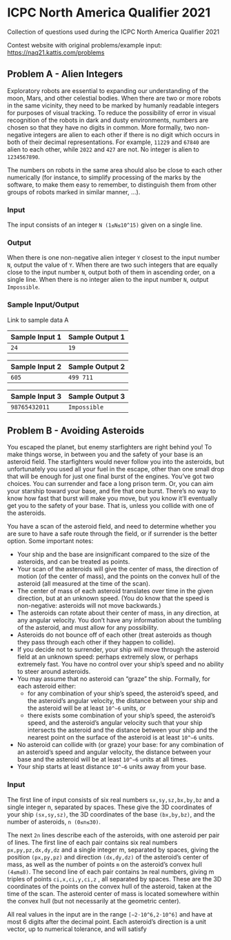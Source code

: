 # ICPC North America Qualifier 2021
Collection of questions used during the ICPC North America Qualifier 2021

Contest website with original problems/example input:  
https://naq21.kattis.com/problems


## Problem A - Alien Integers
Exploratory robots are essential to expanding our understanding of the moon, Mars, and other celestial bodies. When there are two or more robots in the same vicinity, they need to be marked by humanly readable integers for purposes of visual tracking. To reduce the possibility of error in visual recognition of the robots in dark and dusty environments, numbers are chosen so that they have no digits in common. More formally, two non-negative integers are alien to each other if there is no digit which occurs in both of their decimal representations. For example, `11229` and `67840` are alien to each other, while `2022` and `427` are not. No integer is alien to `1234567890`.

The numbers on robots in the same area should also be close to each other numerically (for instance, to simplify processing of the marks by the software, to make them easy to remember, to distinguish them from other groups of robots marked in similar manner, …).

### Input
The input consists of an integer `N (1≤N≤10^15)` given on a single line.

### Output
When there is one non-negative alien integer `Y` closest to the input number `N`, output the value of `Y`. When there are two such integers that are equally close to the input number `N`, output both of them in ascending order, on a single line. When there is no integer alien to the input number `N`, output `Impossible`.

### Sample Input/Output
Link to sample data A

Sample Input 1  | Sample Output 1
------------- | -------------
`24`  | `19`

Sample Input 2  | Sample Output 2
------------- | -------------
`605`  | `499 711`

Sample Input 3  | Sample Output 3
------------- | -------------
`98765432011`  | `Impossible`


## Problem B - Avoiding Asteroids
You escaped the planet, but enemy starfighters are right behind you! To make things worse, in between you and the safety of your base is an asteroid field. The starfighters would never follow you into the asteroids, but unfortunately you used all your fuel in the escape, other than one small drop that will be enough for just one final burst of the engines. You’ve got two choices. You can surrender and face a long prison term. Or, you can aim your starship toward your base, and fire that one burst. There’s no way to know how fast that burst will make you move, but you know it’ll eventually get you to the safety of your base. That is, unless you collide with one of the asteroids.

You have a scan of the asteroid field, and need to determine whether you are sure to have a safe route through the field, or if surrender is the better option. Some important notes:

- Your ship and the base are insignificant compared to the size of the asteroids, and can be treated as points.
- Your scan of the asteroids will give the center of mass, the direction of motion (of the center of mass), and the points on the convex hull of the asteroid (all measured at the time of the scan).
- The center of mass of each asteroid translates over time in the given direction, but at an unknown speed. (You do know that the speed is non-negative: asteroids will not move backwards.)
- The asteroids can rotate about their center of mass, in any direction, at any angular velocity. You don’t have any information about the tumbling of the asteroid, and must allow for any possibility.
- Asteroids do not bounce off of each other (treat asteroids as though they pass through each other if they happen to collide).
- If you decide not to surrender, your ship will move through the asteroid field at an unknown speed: perhaps extremely slow, or perhaps extremely fast. You have no control over your ship’s speed and no ability to steer around asteroids.
- You may assume that no asteroid can “graze” the ship. Formally, for each asteroid either:
  - for any combination of your ship’s speed, the asteroid’s speed, and the asteroid’s angular velocity, the distance between your ship and the asteroid will be at least `10^−6` units, or
  - there exists some combination of your ship’s speed, the asteroid’s speed, and the asteroid’s angular velocity such that your ship intersects the asteroid and the distance between your ship and the nearest point on the surface of the asteroid is at least `10^−6` units.
- No asteroid can collide with (or graze) your base: for any combination of an asteroid’s speed and angular velocity, the distance between your base and the asteroid will be at least `10^−6` units at all times.
- Your ship starts at least distance `10^−6` units away from your base.

### Input
The first line of input consists of six real numbers `sx,sy,sz,bx,by,bz` and a single integer n, separated by spaces. These give the 3D coordinates of your ship `(sx,sy,sz)`, the 3D coordinates of the base `(bx,by,bz)`, and the number of asteroids, `n (0≤n≤30)`.

The next `2n` lines describe each of the asteroids, with one asteroid per pair of lines. The first line of each pair contains six real numbers `px,py,pz,dx,dy,dz` and a single integer m, separated by spaces, giving the position `(px,py,pz)` and direction `(dx,dy,dz)` of the asteroid’s center of mass, as well as the number of points `m` on the asteroid’s convex hull `(4≤m≤8)`. The second line of each pair contains `3m` real numbers, giving m triples of points `ci,x,ci,y,ci,z` , all separated by spaces. These are the 3D coordinates of the points on the convex hull of the asteroid, taken at the time of the scan. The asteroid center of mass is located somewhere within the convex hull (but not necessarily at the geometric center).

All real values in the input are in the range `[−2⋅10^6,2⋅10^6]`
and have at most 6 digits after the decimal point. Each asteroid’s direction is a unit vector, up to numerical tolerance, and will satisfy 
